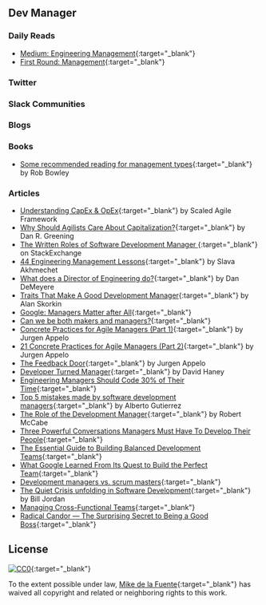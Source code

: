 ## Dev Manager
### Daily Reads
- [Medium: Engineering Management](https://medium.com/tag/engineering-mangement){:target="_blank"} 
- [First Round: Management](http://firstround.com/review/management/){:target="_blank"} 

### Twitter

### Slack Communities

### Blogs

### Books
- [Some recommended reading for management types](http://blog.robbowley.net/2012/06/21/some-recommended-reading-for-management-types/){:target="_blank"} by Rob Bowley

### Articles
- [Understanding CapEx & OpEx](http://www.scaledagileframework.com/capex-and-opex/){:target="_blank"} by Scaled Agile Framework
- [Why Should Agilists Care About Capitalization?](https://www.infoq.com/articles/agile-capitalization){:target="_blank"} by Dan R. Greening
- [The Written Roles of Software Development Manager ](http://softwareengineering.stackexchange.com/questions/19267/the-written-roles-of-software-development-manager){:target="_blank"} on StackExchange
- [44 Engineering Management Lessons](http://www.defmacro.org/2014/10/03/engman.html){:target="_blank"} by Slava Akhmechet
- [What does a Director of Engineering do?](https://medium.com/connect-the-dots/what-does-a-director-of-engineering-do-a263f6724d63#.glezb4q34){:target="_blank"} by Dan DeMeyere
- [Traits That Make A Good Development Manager](http://noop.nl/2009/07/traits-that-make-a-good-dev-manager-a-developers-perspective.html){:target="_blank"} by Alan Skorkin
- [Google: Managers Matter after All](https://www.infoq.com/news/2017/02/google-managers){:target="_blank"}
- [Can we be both makers and managers?](https://crew.co/blog/makers-and-managers/){:target="_blank"}
- [Concrete Practices for Agile Managers (Part 1)](http://noop.nl/2011/09/concrete-practices-for-agile-managers-part-1.html){:target="_blank"} by Jurgen Appelo
- [21 Concrete Practices for Agile Managers (Part 2)](http://noop.nl/2011/09/21-concrete-practices-for-agile-managers-part-2.html){:target="_blank"} by Jurgen Appelo
- [The Feedback Door](http://noop.nl/2011/04/the-feedback-door.html){:target="_blank"} by Jurgen Appelo
- [Developer Turned Manager](https://stackoverflow.blog/2015/08/07/developer-turned-manager/){:target="_blank"} by David Haney
- [Engineering Managers Should Code 30% of Their Time](http://www.drdobbs.com/architecture-and-design/engineering-managers-should-code-30-of-t/240165174){:target="_blank"} 
- [Top 5 mistakes made by software development managers](http://www.makinggoodsoftware.com/2010/04/24/top-5-mistakes-made-by-software-development-managers/){:target="_blank"} by Alberto Gutierrez
- [The Role of the Development Manager](https://www.infoq.com/articles/development-manager-role){:target="_blank"} by Robert McCabe
- [Three Powerful Conversations Managers Must Have To Develop Their People](http://firstround.com/review/three-powerful-conversations-managers-must-have-to-develop-their-people/){:target="_blank"} 
- [The Essential Guide to Building Balanced Development Teams](https://medium.com/javascript-scene/the-essential-guide-to-building-balanced-development-teams-b051a62acc80#.a0bo02z3w){:target="_blank"} 
- [What Google Learned From Its Quest to Build the Perfect Team](https://www.nytimes.com/2016/02/28/magazine/what-google-learned-from-its-quest-to-build-the-perfect-team.html?_r=0){:target="_blank"} 
- [Development managers vs. scrum masters](https://www.atlassian.com/agile/effective-management-across-agile){:target="_blank"} 
- [The Quiet Crisis unfolding in Software Development](https://medium.com/@billjordan1/the-quiet-crisis-unfolding-in-software-development-cffbdafbf450#.f6sv6impb){:target="_blank"}  by Bill Jordan
- [Managing Cross-Functional Teams](https://www.mindtools.com/pages/article/newTMM_30.htm){:target="_blank"}  
- [Radical Candor — The Surprising Secret to Being a Good Boss](https://getpocket.com/explore/item/radical-candor-the-surprising-secret-to-being-a-good-boss-1113686406){:target="_blank"}  

## License

[![CC0](https://mirrors.creativecommons.org/presskit/buttons/88x31/svg/cc-zero.svg)](https://creativecommons.org/publicdomain/zero/1.0/){:target="_blank"}

To the extent possible under law, [Mike de la Fuente](http://twitter.highfiveboom.com){:target="_blank"} has waived all copyright and related or neighboring rights to this work.
